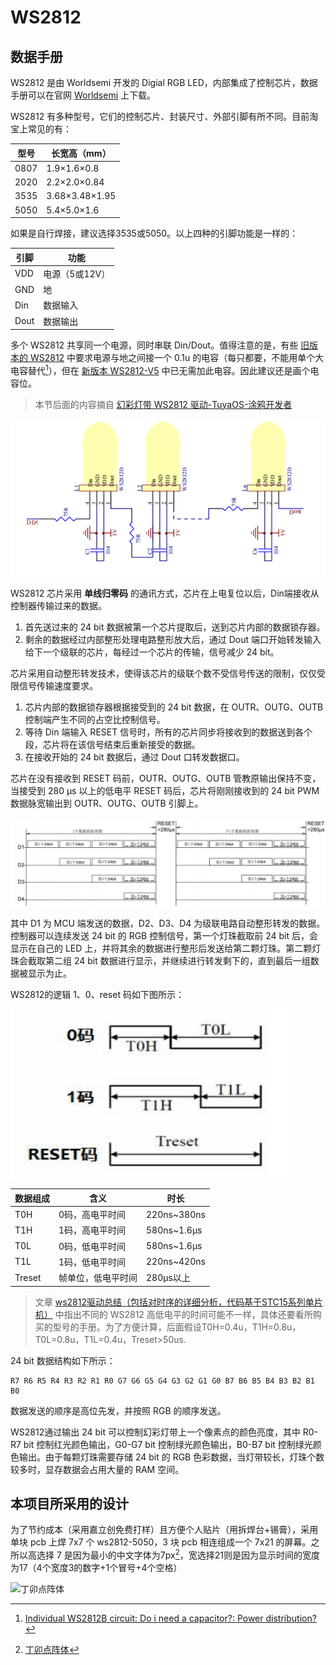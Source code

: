 # WS2812

## 数据手册

WS2812 是由 Worldsemi 开发的 Digial RGB LED，内部集成了控制芯片，数据手册可以在官网 [Worldsemi](http://www.world-semi.com/solution/list-4-1.html) 上下载。

WS2812 有多种型号，它们的控制芯片、封装尺寸、外部引脚有所不同。目前淘宝上常见的有：

|型号|长宽高（mm）|
|----|----|
|0807|1.9×1.6×0.8|
|2020|2.2×2.0×0.84|
|3535|3.68×3.48×1.95|
|5050|5.4×5.0×1.6|

如果是自行焊接，建议选择3535或5050。以上四种的引脚功能是一样的：

|引脚|功能|
|---|---|
|VDD|电源（5或12V）|
|GND|地|
|Din|数据输入|
|Dout|数据输出|

多个 WS2812 共享同一个电源，同时串联 Din/Dout。值得注意的是，有些 [旧版本的 WS2812](https://item.szlcsc.com/115829.html) 中要求电源与地之间接一个 0.1u 的电容（每只都要，不能用单个大电容替代[^WS2812B-capacitor]），但在 [新版本 WS2812-V5](https://item.szlcsc.com/3081328.html) 中已无需加此电容。因此建议还是画个电容位。

[^WS2812B-capacitor]: [Individual WS2812B circuit: Do i need a capacitor?: Power distribution?](https://electronics.stackexchange.com/questions/548666/individual-ws2812b-circuit-do-i-need-a-capacitor-power-distribution)

> 本节后面的内容摘自 [幻彩灯带 WS2812 驱动-TuyaOS-涂鸦开发者](https://developer.tuya.com/cn/docs/iot-device-dev/Symphony_lights_with_WS2812_driving_WiFi?id=Kawttinrc1pmx)

![WS2812 串联](images/ws2812串联.png)

WS2812 芯片采用 **单线归零码** 的通讯方式，芯片在上电复位以后，Din端接收从控制器传输过来的数据。

1. 首先送过来的 24 bit 数据被第一个芯片提取后，送到芯片内部的数据锁存器。
2. 剩余的数据经过内部整形处理电路整形放大后，通过 Dout 端口开始转发输入给下一个级联的芯片，每经过一个芯片的传输，信号减少 24 bit。

芯片采用自动整形转发技术，使得该芯片的级联个数不受信号传送的限制，仅仅受限信号传输速度要求。

1. 芯片内部的数据锁存器根据接受到的 24 bit 数据，在 OUTR、OUTG、OUTB 控制端产生不同的占空比控制信号。
2. 等待 Din 端输入 RESET 信号时，所有的芯片同步将接收到的数据送到各个段，芯片将在该信号结束后重新接受的数据。
3. 在接收开始的 24 bit 数据后，通过 Dout 口转发数据口。

芯片在没有接收到 RESET 码前，OUTR、OUTG、OUTB 管教原输出保持不变，当接受到 280 μs 以上的低电平 RESET 码后，芯片将刚刚接收到的 24 bit PWM 数据脉宽输出到 OUTR、OUTG、OUTB 引脚上。

![WS2812 数据传输](images/ws2812数据传输.png)

其中 D1 为 MCU 端发送的数据，D2、D3、D4 为级联电路自动整形转发的数据。控制器可以连续发送 24 bit 的 RGB 控制信号，第一个灯珠截取前 24 bit 后，会显示在自己的 LED 上，并将其余的数据进行整形后发送给第二颗灯珠。第二颗灯珠会截取第二组 24 bit 数据进行显示，并继续进行转发剩下的，直到最后一组数据被显示为止。

WS2812的逻辑 1、0、reset 码如下图所示：

![WS2812数据](images/WS2812数据.png)

|数据组成|含义|时长|
|----|----|----|
|T0H|0码，高电平时间|220ns~380ns|
|T1H|1码，高电平时间|580ns~1.6µs|
|T0L|0码，低电平时间|580ns~1.6µs|
|T1L|1码，低电平时间|220ns~420ns|
|Treset|帧单位，低电平时间|280µs以上|

> 文章 [ws2812驱动总结（包括对时序的详细分析，代码基于STC15系列单片机）](https://blog.csdn.net/u013062709/article/details/85217281) 中指出不同的 WS2812 高低电平的时间可能不一样，具体还要看所购买的型号的手册。为了方便计算，后面假设T0H=0.4u，T1H=0.8u，T0L=0.8u，T1L=0.4u，Treset>50us.

24 bit 数据结构如下所示：

```raw
R7 R6 R5 R4 R3 R2 R1 R0 G7 G6 G5 G4 G3 G2 G1 G0 B7 B6 B5 B4 B3 B2 B1 B0
```

数据发送的顺序是高位先发，并按照 RGB 的顺序发送。

WS2812通过输出 24 bit 可以控制幻彩灯带上一个像素点的颜色亮度，其中 R0-R7 bit 控制红光颜色输出，G0-G7 bit 控制绿光颜色输出，B0-B7 bit 控制绿光颜色输出。由于每颗灯珠需要存储 24 bit 的 RGB 色彩数据，当灯带较长，灯珠个数较多时，显存数据会占用大量的 RAM 空间。

## 本项目所采用的设计

为了节约成本（采用嘉立创免费打样）且方便个人贴片（用拆焊台+锡膏），采用单块 pcb 上焊 7x7 个 ws2812-5050，3 块 pcb 相连组成一个 7x21 的屏幕。之所以高选择 7 是因为最小的中文字体为7px[^dinkie_bitmap]，宽选择21则是因为显示时间的宽度为17（4个宽度3的数字+1个冒号+4个空格）

![丁卯点阵体](https://3type.cn/img/fonts/dinkie_bitmap/DinkieBitmap_ReadMe_1_00-16.png)


[^dinkie_bitmap]: [丁卯点阵体](https://3type.cn/fonts/dinkie_bitmap/index.html)